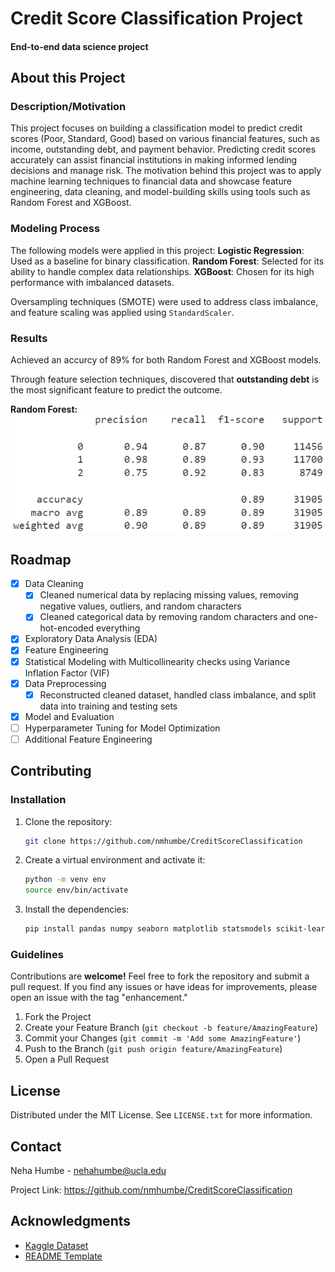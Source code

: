 # Credit Score Classification Project

#### End-to-end data science project

## About this Project
  
### Description/Motivation
This project focuses on building a classification model to predict credit scores (Poor, Standard, Good) based on various financial features, such as income, outstanding debt, and payment behavior. Predicting credit scores accurately can assist financial institutions in making informed lending decisions and manage risk. The motivation behind this project was to apply machine learning techniques to financial data and showcase feature engineering, data cleaning, and model-building skills using tools such as Random Forest and XGBoost.

### Modeling Process
The following models were applied in this project:
**Logistic Regression**: Used as a baseline for binary classification.
**Random Forest**: Selected for its ability to handle complex data relationships.
**XGBoost**: Chosen for its high performance with imbalanced datasets.

Oversampling techniques (SMOTE) were used to address class imbalance, and feature scaling was applied using `StandardScaler`.

### Results
Achieved an accurcy of 89% for both Random Forest and XGBoost models.


Through feature selection techniques, discovered that **outstanding debt** is the most significant feature to predict the outcome.

**Random Forest:** 
![RF report](Images/RandomForestReport.png)

<!-- ROADMAP -->

## Roadmap
- [X] Data Cleaning
  - [X]  Cleaned numerical data by replacing missing values, removing negative values, outliers, and random characters
  - [X]  Cleaned categorical data by removing random characters and one-hot-encoded everything
- [X] Exploratory Data Analysis (EDA)
- [X] Feature Engineering
- [X] Statistical Modeling with Multicollinearity checks using Variance Inflation Factor (VIF)
- [X] Data Preprocessing
  - [X]  Reconstructed cleaned dataset, handled class imbalance, and split data into training and testing sets
- [X] Model and Evaluation
- [ ] Hyperparameter Tuning for Model Optimization 
- [ ] Additional Feature Engineering

## Contributing
### Installation
1. Clone the repository:
   ```sh
   git clone https://github.com/nmhumbe/CreditScoreClassification
   ```
2. Create a virtual environment and activate it:
   ```sh
   python -m venv env
   source env/bin/activate
   ```
3. Install the dependencies:
   ```sh
   pip install pandas numpy seaborn matplotlib statsmodels scikit-learn imbalanced-learn 
   ```
   
### Guidelines
Contributions are **welcome!** Feel free to fork the repository and submit a pull request. If you find any issues or have ideas for improvements, please open an issue with the tag "enhancement."

1. Fork the Project
2. Create your Feature Branch (`git checkout -b feature/AmazingFeature`)
3. Commit your Changes (`git commit -m 'Add some AmazingFeature'`)
4. Push to the Branch (`git push origin feature/AmazingFeature`)
5. Open a Pull Request
   

<!-- LICENSE -->
## License
Distributed under the MIT License. See `LICENSE.txt` for more information.

<!-- CONTACT -->
## Contact

Neha Humbe - nehahumbe@ucla.edu

Project Link: https://github.com/nmhumbe/CreditScoreClassification


<!-- ACKNOWLEDGMENTS -->
## Acknowledgments
* [Kaggle Dataset](https://www.kaggle.com/datasets/parisrohan/credit-score-classification)
* [README Template](https://github.com/othneildrew/Best-README-Template)
   
